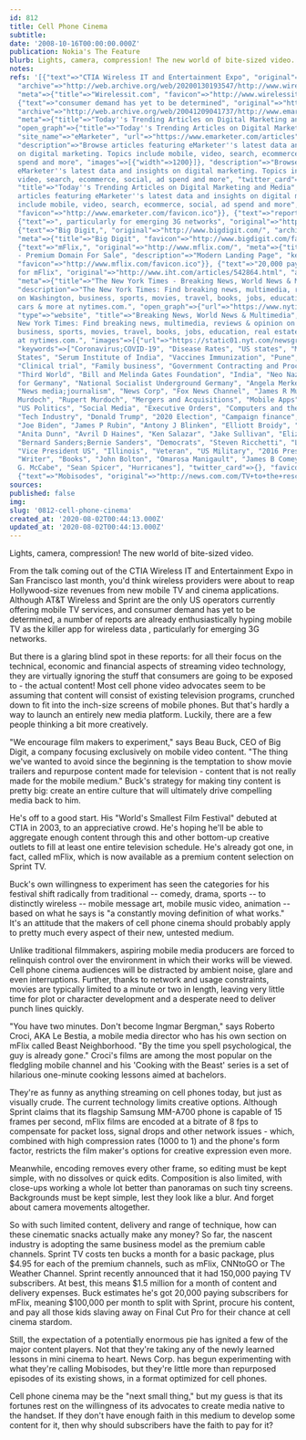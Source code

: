 ```yaml
---
id: 812
title: Cell Phone Cinema
subtitle: 
date: '2008-10-16T00:00:00.000Z'
publication: Nokia's The Feature
blurb: Lights, camera, compression! The new world of bite-sized video.
notes: 
refs: '[{"text"=>"CTIA Wireless IT and Entertainment Expo", "original"=>"http://www.wirelessit.com/",
  "archive"=>"http://web.archive.org/web/20200130193547/http://www.wirelessit.com:80/",
  "meta"=>{"title"=>"Wirelessit.com", "favicon"=>"http://www.wirelessit.com/favicon.ico"}},
  {"text"=>"consumer demand has yet to be determined", "original"=>"http://www.emarketer.com/Article.aspx?1003072",
  "archive"=>"http://web.archive.org/web/20041209041737/http://www.emarketer.com:80/Article.aspx?1003072",
  "meta"=>{"title"=>"Today''s Trending Articles on Digital Marketing and Media | eMarketer",
  "open_graph"=>{"title"=>"Today''s Trending Articles on Digital Marketing and Media",
  "site_name"=>"eMarketer", "url"=>"https://www.emarketer.com/articles", "type"=>"article",
  "description"=>"Browse articles featuring eMarketer''s latest data and insights
  on digital marketing. Topics include mobile, video, search, ecommerce, social, ad
  spend and more", "images"=>[{"width"=>1200}]}, "description"=>"Browse articles featuring
  eMarketer''s latest data and insights on digital marketing. Topics include mobile,
  video, search, ecommerce, social, ad spend and more", "twitter_card"=>{"url"=>"https://www.emarketer.com/articles",
  "title"=>"Today''s Trending Articles on Digital Marketing and Media", "description"=>"Browse
  articles featuring eMarketer''s latest data and insights on digital marketing. Topics
  include mobile, video, search, ecommerce, social, ad spend and more", "card"=>"summary"},
  "favicon"=>"http://www.emarketer.com/favicon.ico"}}, {"text"=>"reports", "original"=>"http://research.analysys.com/Articles/StandardArticle.asp?mode=article&iLeftArticle=1694"},
  {"text"=>", particularly for emerging 3G networks", "original"=>"http://research.analysys.com/default.asp?Mode=article&iLeftArticle=1710&m=&n="},
  {"text"=>"Big Digit,", "original"=>"http://www.bigdigit.com/", "archive"=>"http://web.archive.org/web/20200116072600/http://www.bigdigit.com:80/",
  "meta"=>{"title"=>"Big Digit", "favicon"=>"http://www.bigdigit.com/favicon.ico"}},
  {"text"=>"mFlix,", "original"=>"http://www.mflix.com/", "meta"=>{"title"=>"mFlix.com
  - Premium Domain For Sale", "description"=>"Modern Landing Page", "keywords"=>["landing"],
  "favicon"=>"http://www.mflix.com/favicon.ico"}}, {"text"=>"20,000 paying subscribers
  for mFlix", "original"=>"http://www.iht.com/articles/542864.html", "archive"=>"http://web.archive.org/web/20050307091310/http://www.iht.com:80/articles/542864.html",
  "meta"=>{"title"=>"The New York Times - Breaking News, World News & Multimedia",
  "description"=>"The New York Times: Find breaking news, multimedia, reviews & opinion
  on Washington, business, sports, movies, travel, books, jobs, education, real estate,
  cars & more at nytimes.com.", "open_graph"=>{"url"=>"https://www.nytimes.com/",
  "type"=>"website", "title"=>"Breaking News, World News & Multimedia", "description"=>"The
  New York Times: Find breaking news, multimedia, reviews & opinion on Washington,
  business, sports, movies, travel, books, jobs, education, real estate, cars & more
  at nytimes.com.", "images"=>[{"url"=>"https://static01.nyt.com/newsgraphics/images/icons/defaultPromoCrop.png"}]},
  "keywords"=>["Coronavirus;COVID-19", "Disease Rates", "US states", "Midwestern United
  States", "Serum Institute of India", "Vaccines Immunization", "Pune", "Pharmaceuticals",
  "Clinical trial", "Family business", "Government Contracting and Procurement", "Horse",
  "Third World", "Bill and Melinda Gates Foundation", "India", "Neo Nazis", "Alternative
  for Germany", "National Socialist Underground Germany", "Angela Merkel", "Germany",
  "News media;journalism", "News Corp", "Fox News Channel", "James R Murdoch", "Lachlan
  Murdoch", "Rupert Murdoch", "Mergers and Acquisitions", "Mobile Apps", "TikTok",
  "US Politics", "Social Media", "Executive Orders", "Computers and the Internet",
  "Tech Industry", "Donald Trump", "2020 Election", "Campaign finance", "Lobbying",
  "Joe Biden", "James P Rubin", "Antony J Blinken", "Elliott Broidy", "Thomas E Donilon",
  "Anita Dunn", "Avril D Haines", "Ken Salazar", "Jake Sullivan", "Elizabeth Warren",
  "Bernard Sanders;Bernie Sanders", "Democrats", "Steven Ricchetti", "L Tammy Duckworth",
  "Vice President US", "Illinois", "Veteran", "US Military", "2016 Presidential Election",
  "Writer", "Books", "John Bolton", "Omarosa Manigault", "James B Comey", "Andrew
  G. McCabe", "Sean Spicer", "Hurricanes"], "twitter_card"=>{}, "favicon"=>"http://www.iht.com/vi-assets/static-assets/favicon-4bf96cb6a1093748bf5b3c429accb9b4.ico"}},
  {"text"=>"Mobisodes", "original"=>"http://news.com.com/TV+to+the+rescue/2100-1039_3-5423178.html?tag=nefd.top"}]'
sources: 
published: false
img: 
slug: '0812-cell-phone-cinema'
created_at: '2020-08-02T00:44:13.000Z'
updated_at: '2020-08-02T00:44:13.000Z'
---
```

Lights, camera, compression! The new world of bite-sized video.

  
From the talk coming out of the CTIA Wireless IT and Entertainment Expo in San Francisco last month, you'd think wireless providers were about to reap Hollywood-size revenues from new mobile TV and cinema applications. Although AT&T Wireless and Sprint are the only US operators currently offering mobile TV services, and consumer demand has yet to be determined, a number of reports are already enthusiastically hyping mobile TV as the killer app for wireless data , particularly for emerging 3G networks.

But there is a glaring blind spot in these reports: for all their focus on the technical, economic and financial aspects of streaming video technology, they are virtually ignoring the stuff that consumers are going to be exposed to - the actual content! Most cell phone video advocates seem to be assuming that content will consist of existing television programs, crunched down to fit into the inch-size screens of mobile phones. But that's hardly a way to launch an entirely new media platform. Luckily, there are a few people thinking a bit more creatively.

"We encourage film makers to experiment," says Beau Buck, CEO of Big Digit, a company focusing exclusively on mobile video content. "The thing we've wanted to avoid since the beginning is the temptation to show movie trailers and repurpose content made for television - content that is not really made for the mobile medium." Buck's strategy for making tiny content is pretty big: create an entire culture that will ultimately drive compelling media back to him.

He's off to a good start. His "World's Smallest Film Festival" debuted at CTIA in 2003, to an appreciative crowd. He's hoping he'll be able to aggregate enough content through this and other bottom-up creative outlets to fill at least one entire television schedule. He's already got one, in fact, called mFlix, which is now available as a premium content selection on Sprint TV.

Buck's own willingness to experiment has seen the categories for his festival shift radically from traditional -- comedy, drama, sports -- to distinctly wireless -- mobile message art, mobile music video, animation -- based on what he says is "a constantly moving definition of what works." It's an attitude that the makers of cell phone cinema should probably apply to pretty much every aspect of their new, untested medium.

Unlike traditional filmmakers, aspiring mobile media producers are forced to relinquish control over the environment in which their works will be viewed. Cell phone cinema audiences will be distracted by ambient noise, glare and even interruptions. Further, thanks to network and usage constraints, movies are typically limited to a minute or two in length, leaving very little time for plot or character development and a desperate need to deliver punch lines quickly.

"You have two minutes. Don't become Ingmar Bergman," says Roberto Croci, AKA Le Bestia, a mobile media director who has his own section on mFlix called Beast Neighborhood. "By the time you spell psychological, the guy is already gone." Croci's films are among the most popular on the fledgling mobile channel and his 'Cooking with the Beast' series is a set of hilarious one-minute cooking lessons aimed at bachelors.

They're as funny as anything streaming on cell phones today, but just as visually crude. The current technology limits creative options. Although Sprint claims that its flagship Samsung MM-A700 phone is capable of 15 frames per second, mFlix films are encoded at a bitrate of 8 fps to compensate for packet loss, signal drops and other network issues - which, combined with high compression rates (1000 to 1) and the phone's form factor, restricts the film maker's options for creative expression even more.

Meanwhile, encoding removes every other frame, so editing must be kept simple, with no dissolves or quick edits. Composition is also limited, with close-ups working a whole lot better than panoramas on such tiny screens. Backgrounds must be kept simple, lest they look like a blur. And forget about camera movements altogether.

So with such limited content, delivery and range of technique, how can these cinematic snacks actually make any money? So far, the nascent industry is adopting the same business model as the premium cable channels. Sprint TV costs ten bucks a month for a basic package, plus $4.95 for each of the premium channels, such as mFlix, CNNtoGO or The Weather Channel. Sprint recently announced that it had 150,000 paying TV subscribers. At best, this means $1.5 million for a month of content and delivery expenses. Buck estimates he's got 20,000 paying subscribers for mFlix, meaning $100,000 per month to split with Sprint, procure his content, and pay all those kids slaving away on Final Cut Pro for their chance at cell cinema stardom.

Still, the expectation of a potentially enormous pie has ignited a few of the major content players. Not that they're taking any of the newly learned lessons in mini cinema to heart. News Corp. has begun experimenting with what they're calling Mobisodes, but they're little more than repurposed episodes of its existing shows, in a format optimized for cell phones.

Cell phone cinema may be the "next small thing," but my guess is that its fortunes rest on the willingness of its advocates to create media native to the handset. If they don't have enough faith in this medium to develop some content for it, then why should subscribers have the faith to pay for it?
